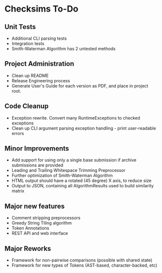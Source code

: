 Checksims To-Do
===============

Unit Tests
----------
- Additional CLI parsing tests
- Integration tests
- Smith-Waterman Algorithm has 2 untested methods

Project Administration
----------------------
- Clean up README
- Release Engineering process
- Generate User's Guide for each version as PDF, and place in project root.

Code Cleanup
------------
- Exception rewrite. Convert many RuntimeExceptions to checked exceptions
- Clean up CLI argument parsing exception handling - print user-readable errors

Minor Improvements
------------------
- Add support for using only a single base submission if archive submissions are provided
- Leading and Trailing Whitespace Trimming Preprocessor
- Further optimization of Smith-Waterman Algorithm
- HTML output should have a rotated (45 degree) X axis, to reduce size
- Output to JSON, containing all AlgorithmResults used to build similarity matrix

Major new features
------------------
- Comment stripping preprocessors
- Greedy String Tiling algorithm
- Token Annotations
- REST API and web interface

Major Reworks
-------------
- Framework for non-pairwise comparisons (possible with shared state)
- Framework for new types of Tokens (AST-based, character-backed, etc)
